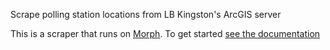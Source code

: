 Scrape polling station locations from LB Kingston's ArcGIS server

This is a scraper that runs on [Morph](https://morph.io). To get started [see the documentation](https://morph.io/documentation)
